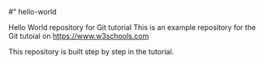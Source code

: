 #" hello-world

Hello World repository for Git tutorial
This is an example repository for the Git tutoial on https://www.w3schools.com

This repository is built step by step in the tutorial.
